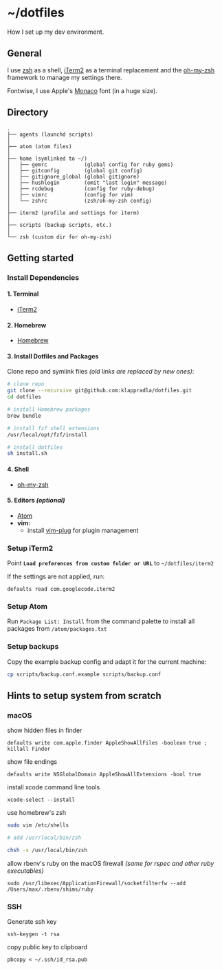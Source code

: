# ~/dotfiles

How I set up my dev environment.


## General

I use [zsh](http://www.zsh.org/) as a shell, [iTerm2](http://iterm2.com/) as a terminal replacement and the [oh-my-zsh](https://github.com/robbyrussell/oh-my-zsh) framework to manage my settings there.

Fontwise, I use Apple's [Monaco](https://github.com/cstrap/monaco-font) font (in a huge size).


## Directory

```
.
├── agents (launchd scripts)
│
├── atom (atom files)
│
├── home (symlinked to ~/)
│   ├── gemrc            (global config for ruby gems)
│   ├── gitconfig        (global git config)
│   ├── gitignore_global (global gitignore)
│   ├── hushlogin        (omit "last login" message)
│   ├── rcdebug          (config for ruby-debug)
│   ├── vimrc            (config for vim)
│   └── zshrc            (zsh/oh-my-zsh config)
│
├── iterm2 (profile and settings for iterm)
│
├── scripts (backup scripts, etc.)
│
└── zsh (custom dir for oh-my-zsh)
```


## Getting started

### Install Dependencies

#### 1. Terminal

* [iTerm2](https://www.iterm2.com/)

#### 2. Homebrew

* [Homebrew](http://brew.sh/)

#### 3. Install Dotfiles and Packages

Clone repo and symlink files *(old links are replaced by new ones)*:

```sh
# clone repo
git clone --recursive git@github.com:klappradla/dotfiles.git
cd dotfiles

# install Homebrew packages
brew bundle

# install fzf shell extensions
/usr/local/opt/fzf/install

# install dotfiles
sh install.sh
```

#### 4. Shell

* [oh-my-zsh](https://github.com/robbyrussell/oh-my-zsh)

#### 5. Editors *(optional)*

* [Atom](https://atom.io/)
* **vim:**
  * install [vim-plug](https://github.com/junegunn/vim-plug) for plugin management

### Setup iTerm2

Point **`Load preferences from custom folder or URL`** to `~/dotfiles/iterm2`

If the settings are not applied, run:

	defaults read com.googlecode.iterm2

### Setup Atom

Run `Package List: Install` from the command palette to install all packages from `/atom/packages.txt`

### Setup backups

Copy the example backup config and adapt it for the current machine:
```sh
cp scripts/backup.conf.example scripts/backup.conf
```

## Hints to setup system from scratch

### macOS

show hidden files in finder

	defaults write com.apple.finder AppleShowAllFiles -boolean true ; killall Finder

show file endings

	defaults write NSGlobalDomain AppleShowAllExtensions -bool true

install xcode command line tools

	xcode-select --install

use homebrew's zsh

```sh
sudo vim /etc/shells

# add /usr/local/bin/zsh

chsh -s /usr/local/bin/zsh
```

allow rbenv's ruby on the macOS firewall *(same for rspec and other ruby executables)*

    sudo /usr/libexec/ApplicationFirewall/socketfilterfw --add /Users/max/.rbenv/shims/ruby


### SSH

Generate ssh key

	ssh-keygen -t rsa

copy public key to clipboard

	pbcopy < ~/.ssh/id_rsa.pub

